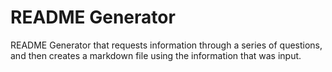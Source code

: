 # README Generator
README Generator that requests information through a series of questions, and then creates a markdown file using the information that was input. 
